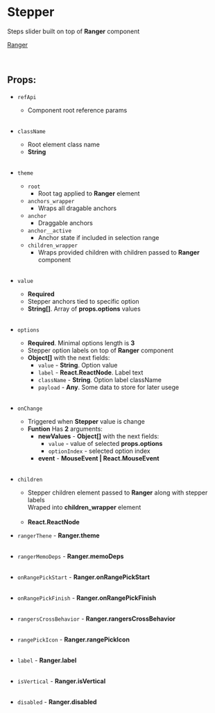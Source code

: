 # Stepper

Steps slider built on top of **Ranger** component<br />

[Ranger](https://github.com/CyberCookie/siegel/tree/master/client_core/ui/Ranger)

<br />

## Props:

- `refApi`
    - Component root reference params<br /><br />

- `className`
    - Root element class name
    - **String**<br /><br />

- `theme`
    - `root`
        - Root tag applied to **Ranger** element
    - `anchors_wrapper`
        - Wraps all dragable anchors
    - `anchor`
        - Draggable anchors
    - `anchor__active`
        - Anchor state if included in selection range
    - `children_wrapper`
        - Wraps provided children with children passed to **Ranger** component<br /><br />

- `value`
    - **Required**
    - Stepper anchors tied to specific option
    - **String[]**. Array of **props.options** values<br /><br />

- `options`
    - **Required**. Minimal options length is **3**
    - Stepper option labels on top of **Ranger** component
    - **Object[]** with the next fields:
        - `value` - **String**. Option value
        - `label` - **React.ReactNode**. Label text
        - `className` - **String**. Option label className
        - `payload` - **Any**. Some data to store for later usege<br /><br />

- `onChange`
    - Triggered when **Stepper** value is change
    - **Funtion** Has **2** arguments:
        - **newValues** - **Object[]** with the next fields:
            - `value` - value of selected **props.options**
            - `optionIndex` - selected option index
        - **event** - **MouseEvent | React.MouseEvent**<br /><br />

- `children`
    - Stepper children element passed to **Ranger** along with stepper labels<br />
        Wraped into **children_wrapper** element<br /><br />
    - **React.ReactNode**

- `rangerThene` - **Ranger.theme**<br /><br />

- `rangerMemoDeps` - **Ranger.memoDeps**<br /><br />

- `onRangePickStart` - **Ranger.onRangePickStart**<br /><br />

- `onRangePickFinish` - **Ranger.onRangePickFinish**<br /><br />

- `rangersCrossBehavior` - **Ranger.rangersCrossBehavior**<br /><br />

- `rangePickIcon` - **Ranger.rangePickIcon**<br /><br />

- `label` - **Ranger.label**<br /><br />

- `isVertical` - **Ranger.isVertical**<br /><br />

- `disabled` - **Ranger.disabled**
